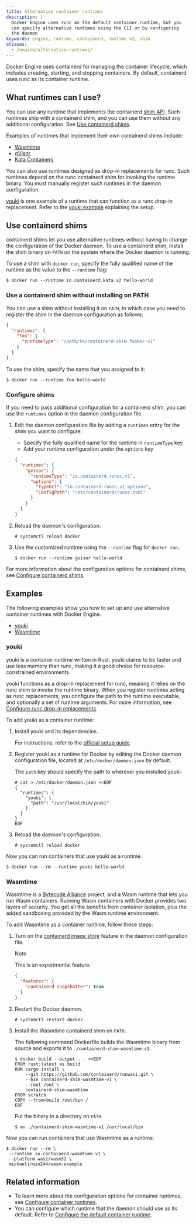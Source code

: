 ```yaml
---
title: Alternative container runtimes
description: |
  Docker Engine uses runc as the default container runtime, but you
  can specify alternative runtimes using the CLI or by configuring
  the daemon
keywords: engine, runtime, containerd, runtime v2, shim
aliases:
  - /engine/alternative-runtimes/
---
```


Docker Engine uses containerd for managing the container lifecycle,
which includes creating, starting, and stopping containers.
By default, containerd uses runc as its container runtime.

## What runtimes can I use?

You can use any runtime that implements the containerd 
[shim API](https://github.com/containerd/containerd/blob/main/core/runtime/v2/README.md).
Such runtimes ship with a containerd shim, and you can use them without any
additional configuration. See [Use containerd shims](#use-containerd-shims).

Examples of runtimes that implement their own containerd shims include:

- [Wasmtime](https://wasmtime.dev/)
- [gVisor](https://github.com/google/gvisor)
- [Kata Containers](https://katacontainers.io/)

You can also use runtimes designed as drop-in replacements for runc. Such
runtimes depend on the runc containerd shim for invoking the runtime binary.
You must manually register such runtimes in the daemon configuration.

[youki](https://github.com/containers/youki)
is one example of a runtime that can function as a runc drop-in replacement.
Refer to the [youki example](#youki) explaining the setup.

## Use containerd shims

containerd shims let you use alternative runtimes without having to change the
configuration of the Docker daemon. To use a containerd shim, install the shim
binary on `PATH` on the system where the Docker daemon is running.

To use a shim with `docker run`, specify the fully qualified name of the
runtime as the value to the `--runtime` flag:

```console
$ docker run --runtime io.containerd.kata.v2 hello-world
```

### Use a containerd shim without installing on PATH

You can use a shim without installing it on `PATH`, in which case you need to
register the shim in the daemon configuration as follows:

```json
{
  "runtimes": {
    "foo": {
      "runtimeType": "/path/to/containerd-shim-foobar-v1"
    }
  }
}
```

To use the shim, specify the name that you assigned to it:

```console
$ docker run --runtime foo hello-world
```

### Configure shims

If you need to pass additional configuration for a containerd shim, you can
use the `runtimes` option in the daemon configuration file.

1. Edit the daemon configuration file by adding a `runtimes` entry for the
   shim you want to configure.

   - Specify the fully qualified name for the runtime in `runtimeType` key
   - Add your runtime configuration under the `options` key

   ```json
   {
     "runtimes": {
       "gvisor": {
         "runtimeType": "io.containerd.runsc.v1",
         "options": {
           "TypeUrl": "io.containerd.runsc.v1.options",
           "ConfigPath": "/etc/containerd/runsc.toml"
         }
       }
     }
   }
   ```

2. Reload the daemon's configuration.

   ```console
   # systemctl reload docker
   ```

3. Use the customized runtime using the `--runtime` flag for `docker run`.

   ```console
   $ docker run --runtime gvisor hello-world
   ```

For more information about the configuration options for containerd shims, see
[Configure containerd shims](/reference/cli/dockerd.md#configure-containerd-shims).

## Examples

The following examples show you how to set up and use alternative container
runtimes with Docker Engine.

- [youki](#youki)
- [Wasmtime](#wasmtime)

### youki

youki is a container runtime written in Rust.
youki claims to be faster and use less memory than runc,
making it a good choice for resource-constrained environments.

youki functions as a drop-in replacement for runc, meaning it relies on the
runc shim to invoke the runtime binary. When you register runtimes acting as
runc replacements, you configure the path to the runtime executable, and
optionally a set of runtime arguments. For more information, see
[Configure runc drop-in replacements](/reference/cli/dockerd.md#configure-runc-drop-in-replacements).

To add youki as a container runtime:

1. Install youki and its dependencies.

   For instructions, refer to the
   [official setup guide](https://youki-dev.github.io/youki/user/basic_setup.html).

2. Register youki as a runtime for Docker by editing the Docker daemon
   configuration file, located at `/etc/docker/daemon.json` by default.

   The `path` key should specify the path to wherever you installed youki.

   ```console
   # cat > /etc/docker/daemon.json <<EOF
   {
     "runtimes": {
       "youki": {
         "path": "/usr/local/bin/youki"
       }
     }
   }
   EOF
   ```

3. Reload the daemon's configuration.

   ```console
   # systemctl reload docker
   ```

Now you can run containers that use youki as a runtime.

```console
$ docker run --rm --runtime youki hello-world
```

### Wasmtime

Wasmtime is a
[Bytecode Alliance](https://bytecodealliance.org/)
project, and a Wasm runtime that lets you run Wasm containers.
Running Wasm containers with Docker provides two layers of security.
You get all the benefits from container isolation,
plus the added sandboxing provided by the Wasm runtime environment.

To add Wasmtime as a container runtime, follow these steps:

1. Turn on the [containerd image store](/manuals/engine/storage/containerd.md)
   feature in the daemon configuration file.

   > [!NOTE]
   >
   > This is an experimental feature.

   ```json
   {
     "features": {
       "containerd-snapshotter": true
     }
   }
   ```

2. Restart the Docker daemon.

   ```console
   # systemctl restart docker
   ```

3. Install the Wasmtime containerd shim on `PATH`.

   The following command Dockerfile builds the Wasmtime binary from source
   and exports it to `./containerd-shim-wasmtime-v1`.

   ```console
   $ docker build --output . - <<EOF
   FROM rust:latest as build
   RUN cargo install \
       --git https://github.com/containerd/runwasi.git \
       --bin containerd-shim-wasmtime-v1 \
       --root /out \
       containerd-shim-wasmtime
   FROM scratch
   COPY --from=build /out/bin /
   EOF
   ```

   Put the binary in a directory on `PATH`.

   ```console
   $ mv ./containerd-shim-wasmtime-v1 /usr/local/bin
   ```

Now you can run containers that use Wasmtime as a runtime.

```console
$ docker run --rm \
 --runtime io.containerd.wasmtime.v1 \
 --platform wasi/wasm32 \
 michaelirwin244/wasm-example
```

## Related information

- To learn more about the configuration options for container runtimes,
  see [Configure container runtimes](/reference/cli/dockerd.md#configure-container-runtimes).
- You can configure which runtime that the daemon should use as its default.
  Refer to [Configure the default container runtime](/reference/cli/dockerd.md#configure-the-default-container-runtime).
